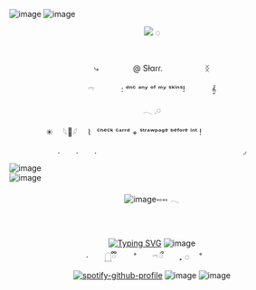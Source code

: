![image](https://64.media.tumblr.com/5bf9bd3177466f4498b9e2a7b100b272/a1a77bffd0c648f8-d5/s1280x1920/2bcf7ccf79e09e17f757b117a2c7708525635979.pnj)
![image](https://64.media.tumblr.com/ba256fb0343231b733582faee99cac69/717ade9cdc988b8c-8a/s1280x1920/a032989a5e3668b5756af67bcdcd7113bc881982.pnj)
⠀ ⠀  ⠀⠀  ⠀  <p align="center">![](https://komarev.com/ghpvc/?username=sillygarfieldsilly&color=dcc1af&label=┊˚◌  ) ◌

 ⠀<p align="center">⤷  ⠀ ⠀ ⠀ ⠀    @ Sƚαɾɾ.  ⠀ ⠀ ⠀ ⠀ ⠀    ᛝ

 <p align="center">𓍼   ⠀ ⠀ ⠀    :  ᵈⁿᶜ ᵃⁿʸ ᵒᶠ ᵐʸ ˢᵏⁱⁿˢ! ⠀ ⠀ ⠀   𝄞
<p align="center">𓂃 𓈒𓏸      
<p align="center">✳︎ ⠀ 𓆩🦢𓆪 ⠀ ⌇⠀ᶜʰᵉᶜᵏ  ᶜᵃʳʳᵈ  +  ˢᵗʳᵃʷᵖᵃᵍᵉ            ᵇᵉᶠᵒʳᵉ  ⁱⁿᵗ   !      ⠀ ⠀ ⠀       ⠀ ⠀    ⠀ ⠀  <p align="center">.⠀ ⠀      .⠀ ⠀      .
      ⠀ ⠀ ⠀  ⠀ ⠀ ⠀ ⠀     ⠀ ⠀       ⠀ ⠀ ⠀    ⠀ ⠀      ⠀ ⠀     ⠀ ⠀        ◞
  
 ![image](https://64.media.tumblr.com/b7535763bf74be13844dc29c7b2e018c/717ade9cdc988b8c-79/s1280x1920/05bf4c5fd2db2bd6fca736b6b9ab00a59d1667ad.pnj)     
![image](https://64.media.tumblr.com/dcc1c0aff91ca24a0a2dc865531b8cde/a1a77bffd0c648f8-34/s1280x1920/5111af0ed3462b6f17327122ac0428acf55f1e72.pnj) 
⠀  <p align="center">![image](https://64.media.tumblr.com/b7535763bf74be13844dc29c7b2e018c/717ade9cdc988b8c-79/s1280x1920/05bf4c5fd2db2bd6fca736b6b9ab00a59d1667ad.pnj)༝༚༝༚   𓂃

⠀ <p align="center">[![Typing SVG](https://readme-typing-svg.demolab.com?font=Fira+Code&size=11&pause=1000&color=570404&center=true&width=435&separator=%3D&lines=%E2%80%98++Ms.+Wells+%3F..++%E2%80%98%3D%E2%80%98+well+now+im+really+in+a+pickle.+%E2%80%98%3D%E2%80%98++I%E2%80%94+didn%E2%80%99t+mean+to+hit+ya+so+hard..++%E2%80%98%3D%E2%80%98++Ms.+Wells%2C+y%E2%80%99know%2C+you%E2%80%99re+the+most+beautiful+girl+i%E2%80%99ve-%3Dever+seen+in+my+life..++%E2%80%98%3D*wakes+up*SO+YOU+WANNA+FIGHT%3FILL+SHOW+YOU%E2%80%94+MS+WELLS+!+MS+WELLS!!%2F!%2F%3DMS+WELLS!!!!!!%2F!!%2F!%2F%3D%E2%80%98++We%E2%80%99re+not+in+the+Silver+Dollar+any+longer+!++%E2%80%98%3D%E2%80%98++the+fight%E2%80%99s+over%3F++%E2%80%98%3D%E2%80%98++well%2C+we+weren%E2%80%99t+doin+so+good%2C+so+i+didn%E2%80%99t+think+it+was-%3D+wise+to+wait+around+n%E2%80%99+see..++%E2%80%98%3D%E2%80%98++Well+you+just+turn+right+around!+we%E2%80%99re+going+BACK%3Dnobody%E2%80%99s+gonna+break+up+MY+act+and++get+away+with+it+!..++%E2%80%98%3D%E2%80%98++oooh..-+who+hit+me..%3F++%E2%80%98%3D%E2%80%98++..+well%2C+people+very+often+do+strange+things..%3DThings+that+they%E2%80%99d+never+do+under+any+ordinary+circumstances-+%E2%80%98%3D%E2%80%98++no..+it+couldnt+be..!++%E2%80%98%3D%E2%80%98++..eheheh!+hah-+you%E2%80%99re+not+angry+%3F+%3C;3++%E2%80%98%3D%E2%80%98++ahaha!+i+think+its+wonderful+for+you!++%E2%80%98%3D%E2%80%98++awhh..+you+think+im+pretty+stuffy+dont+yew%3F++%E2%80%98%3D%E2%80%98++well+after+the+way+you+acted+this+afternoon!+i..++%E2%80%98%3D%E2%80%98++well+my+job+is+very+important+to+me.++%E2%80%98%3D%E2%80%98++In+this+cow-catcher+town%3F%3F-%3Dwe%E2%80%99re+just+using+it+as+a+way+stop.+We%E2%80%99re+headed+for+New+York-+%E2%80%98%3D%E2%80%98++well%2C+i%E2%80%99m+afraid+dat+theater+and+teaching-%3Dare+very+different+professionals.+%E2%80%98%3D%E2%80%98++Whatever+you+do%2C+you+gotta+try+for+the-%3Dtop+spot+on+the+bill+!++%E2%80%98%3D%E2%80%98++sounded+like+a+pretty+fine+teacher+this+afternoon+!++%E2%80%98%3D%E2%80%98++y%E2%80%99know%2C+i+bet+nobody+ever+thought+about-%3Dthoes+things+you+said+about+the+wheel.++%E2%80%98%3D%E2%80%98++aha-++%E2%80%98%3D%E2%80%98++you%E2%80%99d+probably+get+a+big+job+teaching+at+a+big+city+!+%E2%80%98%3D%E2%80%98++oh-+i+wouldn%E2%80%99t+like+that%2C+i%E2%80%99d+wanna+stay+here+-%3Dand+teach+here+where+i%E2%80%99m+really+needed.++%E2%80%98%3D%E2%80%98++This+part+of+the+country+is-+still+young+and-+%3Dit%E2%80%99s+gone+through+some..+pretty+violent+growing+pains+with-%3Dgun+battles+and+lawless+vigilantes%2C+but-++%E2%80%98%3D%E2%80%98++some+how+it%E2%80%99s+managed+to+weather+all+of+them.++%E2%80%98%3D%E2%80%98++now+its+time+for+it+to+grow+up%2C+be+strong+and+healthy.++%E2%80%98%3D%E2%80%98++I+don%E2%80%99t+see+what+teaching+and+reading+and+writing+have-%3Dto+do+with+being+strong+and+healthy-++%E2%80%98%3D%E2%80%98++well%2C+it+has+everything+to+do+with+it-%3Dif+people+learn+to+read+and+write%2C+they+think.%3Dand+when+they+think+no+one+can+put+anything+over+on+em%E2%80%99..%3Dnot+for+very+long.++%E2%80%98%3D%E2%80%98++y%E2%80%99know%2C+what+you+say+sounds+like+it%E2%80%99s+very+important.++%E2%80%98%3D%E2%80%98++oh%2C+it+is+important.+very+beautiful+part+of+our+country.++%E2%80%98%3D%E2%80%98++oh+HA-++%E2%80%98%3D%E2%80%98++ive+been+talkin%E2%80%99+too+much..+!++%E2%80%98%3D%F0%93%8F%B5+++++Under+++Western+++Skies+++(1945))](https://git.io/typing-svg)
![image](https://64.media.tumblr.com/f779b710ca2d4cab751bb590412592b5/3c74d06b377fdc9b-31/s400x600/7a8d40e04ca920852471fa9f0db7ea72e350ca96.gifv)  
     ·　　𓉸ྀི　　  ˚　　𓍼ྀ　　₊     ◌　 ˚ ⠀ ⠀    
[![spotify-github-profile](https://spotify-github-profile.kittinanx.com/api/view?uid=nc2xu7jzn4t26bh1k2ljmaeky&cover_image=true&theme=novatorem&show_offline=false&background_color=121212&interchange=true&bar_color=53b14f&bar_color_cover=false)](https://github.com/kittinan/spotify-github-profile)
![image](https://64.media.tumblr.com/ba256fb0343231b733582faee99cac69/717ade9cdc988b8c-8a/s1280x1920/a032989a5e3668b5756af67bcdcd7113bc881982.pnj)
![image](https://64.media.tumblr.com/a1158a867c58494af1fd0b2d651aa141/a1a77bffd0c648f8-83/s1280x1920/6c5b6cef0ae0e867b526f403b61a8edfa86c7a96.pnj)
